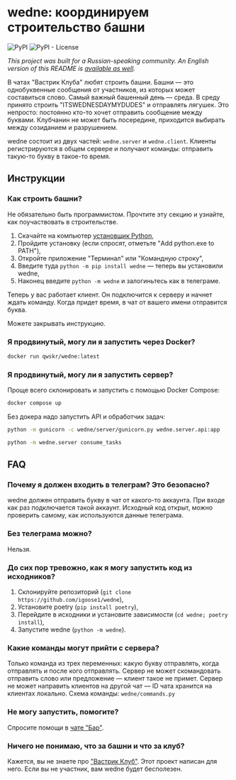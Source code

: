 # wedne: координируем строительство башни

![PyPI](https://img.shields.io/pypi/v/wedne)
![PyPI - License](https://img.shields.io/pypi/l/wedne)

_This project was built for a Russian-speaking community. An English version of this
README is [available as well][README-EN]._

В чатах "Вастрик Клуба" любят строить башни. Башни — это однобуквенные сообщения от
участников, из которых может составиться слово. Самый важный башенный день — среда. В
среду принято строить "ITSWEDNESDAYMYDUDES" и отправлять лягушек. Это непросто: постоянно
кто-то хочет отправить сообщение между буквами. Клубчанин не может быть посередине,
приходится выбирать между созиданием и разрушением.

wedne состоит из двух частей: `wedne.server` и `wedne.client`. Клиенты регистрируются в
общем сервере и получают команды: отправить такую-то букву в такое-то время.

## Инструкции

### Как строить башни?

Не обязательно быть программистом. Прочтите эту секцию и узнайте, как поучаствовать в
строительстве.

1. Скачайте на компьютер [установщик Python][py],
2. Пройдите установку (если спросят, отметьте "Add python.exe to PATH"),
3. Откройте приложение "Терминал" или "Командную строку",
4. Введите туда `python -m pip install wedne` — теперь вы установили wedne,
5. Наконец введите `python -m wedne` и залогиньтесь как в телеграме.

Теперь у вас работает клиент. Он подключится к серверу и начнет ждать команду. Когда
придет время, в чат от вашего имени отправится буква.

Можете закрывать инструкцию.

### Я продвинутый, могу ли я запустить через Docker?

```sh
docker run qwskr/wedne:latest
```

### Я продвинутый, могу ли я запустить сервер?

Проще всего склонировать и запустить с помощью Docker Compose:

```sh
docker compose up
```

Без докера надо запустить API и обработчик задач:

```sh
python -m gunicorn -c wedne/server/gunicorn.py wedne.server.api:app

python -m wedne.server consume_tasks
```

## FAQ

### Почему я должен входить в телеграм? Это безопасно?

wedne должен отправить букву в чат от какого-то аккаунта. При входе как раз подключается
такой аккаунт. Исходный код открыт, можно проверить самому, как используются данные
телеграма.

### Без телеграма можно?

Нельзя.

### До сих пор тревожно, как я могу запустить код из исходников?

1. Склонируйте репозиторий (`git clone https://github.com/igoose1/wedne`),
2. Установите poetry (`pip install poetry`),
3. Перейдите в исходники и установите зависимости (`cd wedne; poetry install`),
4. Запустите wedne (`python -m wedne`).

### Какие команды могут прийти с сервера?

Только команда из трех переменных: какую букву отправлять, когда отправлять и после кого
отправлять. Сервер не может скомандовать отправить слово или предложение — клиент такое не
примет. Сервер не может направить клиентов на другой чат — ID чата хранится на клиентах
локально. Схема команды: `wedne/commands.py`

### Не могу запустить, помогите?

Спросите помощи в [чате "Бар"][chat].

### Ничего не понимаю, что за башни и что за клуб?

Кажется, вы не знаете про ["Вастрик Клуб"][club]. Этот проект написан для него. Если вы не
участник, вам wedne будет бесполезен.

[README-EN]: https://github.com/igoose1/wedne/blob/main/README-EN.md
[py]: https://www.python.org/downloads/
[chat]: https://vas3k.club/room/bar/chat/
[club]: https://vas3k.club/
